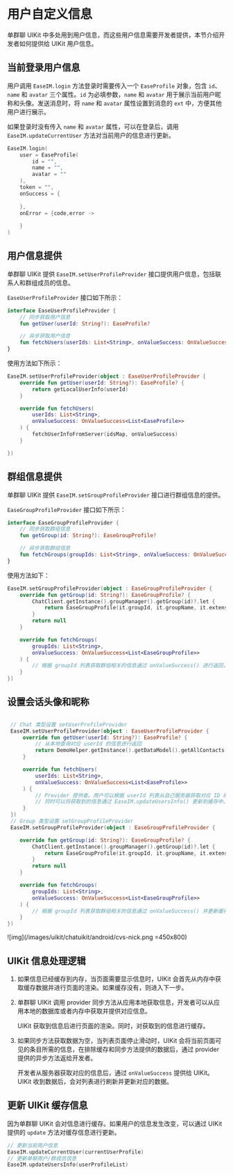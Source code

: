 # 用户自定义信息

<Toc />

单群聊 UIKit 中多处用到用户信息，而这些用户信息需要开发者提供，本节介绍开发者如何提供给 UIKit 用户信息。

## 当前登录用户信息

用户调用 `EaseIM.login` 方法登录时需要传入一个 `EaseProfile` 对象，包含 `id`、`name` 和 `avatar` 三个属性。`id` 为必填参数，`name` 和 `avatar` 用于展示当前用户昵称和头像。发送消息时，将 `name` 和 `avatar` 属性设置到消息的 `ext` 中，方便其他用户进行展示。

如果登录时没有传入 `name` 和 `avatar` 属性，可以在登录后，调用 `EaseIM.updateCurrentUser` 方法对当前用户的信息进行更新。

```kotlin
EaseIM.login(
    user = EaseProfile(
        id = "",
        name = "",
        avatar = ""
    ),
    token = "", 
    onSuccess = {
                        
    }, 
    onError = {code,error ->
                
    }
)
```

## 用户信息提供

单群聊 UIKit 提供 `EaseIM.setUserProfileProvider` 接口提供用户信息，包括联系人和群组成员的信息。

`EaseUserProfileProvider` 接口如下所示：

```kotlin
interface EaseUserProfileProvider {
    // 同步获取用户信息
    fun getUser(userId: String?): EaseProfile?

    // 异步获取用户信息
    fun fetchUsers(userIds: List<String>, onValueSuccess: OnValueSuccess<List<EaseProfile>>)
}
```

使用方法如下所示：

```kotlin
EaseIM.setUserProfileProvider(object : EaseUserProfileProvider {
    override fun getUser(userId: String?): EaseProfile? {
        return getLocalUserInfo(userId)
    }

    override fun fetchUsers(
        userIds: List<String>,
        onValueSuccess: OnValueSuccess<List<EaseProfile>>
    ) {
        fetchUserInfoFromServer(idsMap, onValueSuccess)
    }

})

```

## 群组信息提供

单群聊 UIKit 提供 `EaseIM.setGroupProfileProvider` 接口进行群组信息的提供。

`EaseGroupProfileProvider` 接口如下所示：

```kotlin
interface EaseGroupProfileProvider {
    // 同步获取群组信息
    fun getGroup(id: String?): EaseGroupProfile?

    // 异步获取群组信息
    fun fetchGroups(groupIds: List<String>, onValueSuccess: OnValueSuccess<List<EaseGroupProfile>>)
}
```

使用方法如下：

```kotlin
EaseIM.setGroupProfileProvider(object : EaseGroupProfileProvider {
    override fun getGroup(id: String?): EaseGroupProfile? {
        ChatClient.getInstance().groupManager().getGroup(id)?.let {
            return EaseGroupProfile(it.groupId, it.groupName, it.extension)
        }
        return null
    }

    override fun fetchGroups(
        groupIds: List<String>,
        onValueSuccess: OnValueSuccess<List<EaseGroupProfile>>
    ) {
        // 根据 groupId 列表获取群组相关的信息通过 onValueSuccess() 进行返回，并更新缓存信息。
    }
})

```

## 设置会话头像和昵称

```kotlin

 // Chat 类型设置 setUserProfileProvider 
 EaseIM.setUserProfileProvider(object : EaseUserProfileProvider {
     override fun getUser(userId: String?): EaseProfile? {
         // 从本地查询对应 userId 的信息进行返回
         return DemoHelper.getInstance().getDataModel().getAllContacts()[userId]?.toProfile()
     }

     override fun fetchUsers(
         userIds: List<String>,
         onValueSuccess: OnValueSuccess<List<EaseProfile>>
     ) {
         // Provider 提供者。用户可以根据 userId 列表从自己服务器获取对应 ID 的 Profile 信息，通过 onValueSuccess() 进行返回。
         // 同时可以将获取到的信息通过 EaseIM.updateUsersInfo() 更新到缓存中。获取 Profile 时，UIKit 会先从缓存中查询。
     }
 })
 // Group 类型设置 setGroupProfileProvider
 EaseIM.setGroupProfileProvider(object : EaseGroupProfileProvider {

    override fun getGroup(id: String?): EaseGroupProfile? {
        ChatClient.getInstance().groupManager().getGroup(id)?.let {
            return EaseGroupProfile(it.groupId, it.groupName, it.extension)
        }
        return null
    }

    override fun fetchGroups(
        groupIds: List<String>,
        onValueSuccess: OnValueSuccess<List<EaseGroupProfile>>
    ) {
        // 根据 groupId 列表获取群组相关的信息通过 onValueSuccess() 并更新缓存信息。
    }
})
```

![img](/images/uikit/chatuikit/android/cvs-nick.png =450x800)

## UIKit 信息处理逻辑

1. 如果信息已经缓存到内存，当页面需要显示信息时，UIKit 会首先从内存中获取缓存数据并进行页面的渲染。如果缓存没有，则进入下一步。

2. 单群聊 UIKit 调用 provider 同步方法从应用本地获取信息，开发者可以从应用本地的数据库或者内存中获取并提供对应信息。

   UIKit 获取到信息后进行页面的渲染。同时，对获取到的信息进行缓存。

3. 如果同步方法获取数据为空，当列表页面停止滑动时，UIKit 会将当前页面可见的条目所需的信息，在排除缓存和同步方法提供的数据后，通过 provider 提供的异步方法返给开发者。

   开发者从服务器获取对应的信息后，通过 `onValueSuccess` 提供给 UIKit。UIKit 收到数据后，会对列表进行刷新并更新对应的数据。

## 更新 UIKit 缓存信息

因为单群聊 UIKit 会对信息进行缓存。如果用户的信息发生改变，可以通过 UIKit 提供的 `update` 方法对缓存信息进行更新。

```kotlin
// 更新当前用户信息
EaseIM.updateCurrentUser(currentUserProfile)
// 更新单聊用户/群成员信息
EaseIM.updateUsersInfo(userProfileList)
```